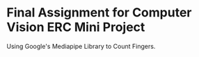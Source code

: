 # Final Assignment for Computer Vision ERC Mini Project

Using Google's Mediapipe Library to Count Fingers.
